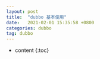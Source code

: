 ```yaml
---
layout: post
title:  "dubbo 基本使用"
date:   2021-02-01 15:35:58 +0800
categories: dubbo
tag: dubbo
---
```


* content
{:toc}


